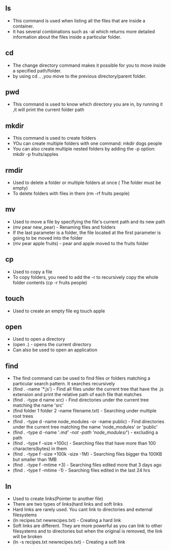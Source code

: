 ## ls
- This command is used when listing all the files that are inside a container.
- It has several combinations such as -al which returns more detailed information about the files inside a particular folder.
## cd 
- The change directory command makes it possible for you to move inside a specified path/folder.
- by using cd .. ,you move to the previous directory/parent folder.
## pwd
- This command is used to know which directory you are in, by running it ,it will print the current folder path
## mkdir
- This command is used to create folders
- YOu can create multiple folders with one command: mkdir dogs people
- You can also create multiple nested folders by adding the -p option: mkdir -p fruits/apples
## rmdir 
- Used to delete a folder or multiple folders at once ( The folder must be empty)
- To delete folders with files in them (rm -rf fruits people)
## mv
- Used to move a file by specifying the file's current path and its new path
- (mv pear new_pear) - Renaming files and folders
- If the last parameter is a folder, the file located at the first parameter is going to be moved into the folder
- (mv pear apple fruits) - pear and apple moved to the fruits folder
## cp 
- Used to copy a file
- To copy folders, you need to add the -r to recursively copy the whole folder contents (cp -r fruits people)
## touch 
- Used to create an empty file eg touch apple
## open
- Used to open a directory 
- (open .) - opens the current directory
- Can also be used to open an application
## find
- The find command can be used to find files or folders matching a particular search pattern. It searches recursively
- (find . -name '*.js') - Find all files under the current tree that have the .js extension and print the relative path of each file that matches
- (find . -type d name src) - Find directories under the current tree matching the name 'src'
- (find folder 1 folder 2 -name filename.txt) - Searching under multiple root trees
- (find . -type d -name node_modules -or -name public) - Find directories under the current tree matching the name 'node_modules' or 'public'
- (find . -type d -name '*.md' -not -path 'node_modules/*') - excluding a path
- (find . -type f -size +100c) - Searching files that have more than 100 characters(bytes) in them
- (find . -type f -size +100k -size -1M) - Searching files bigger tha 100KB but smaller than 1MB
- (find . -type f -mtime +3) - Searching files edited more that 3 days ago
- (find . -type f -mtime -1) - Searching files edited in the last 24 hrs
## ln
- Used to create links(Pointer to another file)
- There are two types of links(hard links and soft links
- Hard links are rarely used. You cant link to directories and external filesystems
- (ln recipes.txt newrecipes.txt) - Creating a hard link
- Soft links are different. They are more powerful as you can link to other filesystems and to directories but when the original is removed, the link will be broken
- (ln -s recipes.txt newrecipes.txt) - Creating a soft link
